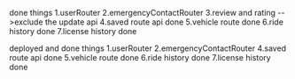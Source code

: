 done things
1.userRouter
2.emergencyContactRouter
3.review and rating -->exclude the update api
4.saved route api done
5.vehicle route done
6.ride history done
7.license history done

deployed and done things
1.userRouter
2.emergencyContactRouter
4.saved route api done
5.vehicle route done
6.ride history done
7.license history done
